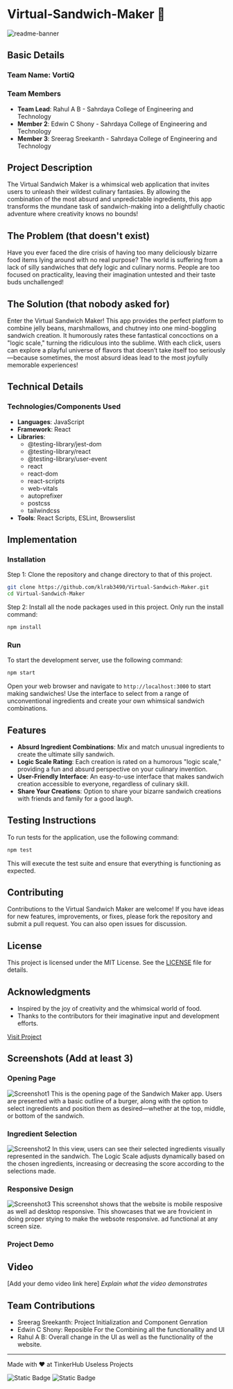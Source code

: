 # Virtual-Sandwich-Maker 🎯

![readme-banner](https://github.com/user-attachments/assets/35332e92-44cb-425b-9dff-27bcf1023c6c)

## Basic Details

### Team Name: VortiQ

### Team Members

- **Team Lead**: Rahul A B - Sahrdaya College of Engineering and Technology
- **Member 2**: Edwin C Shony - Sahrdaya College of Engineering and Technology
- **Member 3**: Sreerag Sreekanth - Sahrdaya College of Engineering and Technology

## Project Description

The Virtual Sandwich Maker is a whimsical web application that invites users to unleash their wildest culinary fantasies. By allowing the combination of the most absurd and unpredictable ingredients, this app transforms the mundane task of sandwich-making into a delightfully chaotic adventure where creativity knows no bounds!

## The Problem (that doesn't exist)

Have you ever faced the dire crisis of having too many deliciously bizarre food items lying around with no real purpose? The world is suffering from a lack of silly sandwiches that defy logic and culinary norms. People are too focused on practicality, leaving their imagination untested and their taste buds unchallenged!

## The Solution (that nobody asked for)

Enter the Virtual Sandwich Maker! This app provides the perfect platform to combine jelly beans, marshmallows, and chutney into one mind-boggling sandwich creation. It humorously rates these fantastical concoctions on a "logic scale," turning the ridiculous into the sublime. With each click, users can explore a playful universe of flavors that doesn’t take itself too seriously—because sometimes, the most absurd ideas lead to the most joyfully memorable experiences!

## Technical Details

### Technologies/Components Used

- **Languages**: JavaScript
- **Framework**: React
- **Libraries**: 
  - @testing-library/jest-dom
  - @testing-library/react
  - @testing-library/user-event
  - react
  - react-dom
  - react-scripts
  - web-vitals
  - autoprefixer
  - postcss
  - tailwindcss
- **Tools**: React Scripts, ESLint, Browserslist

## Implementation

### Installation

Step 1: Clone the repository and change directory to that of this project.

```bash
git clone https://github.com/klrab3490/Virtual-Sandwich-Maker.git
cd Virtual-Sandwich-Maker
```

Step 2: Install all the node packages used in this project. Only run the install command:

```bash
npm install
```

### Run

To start the development server, use the following command:

```bash
npm start
```

Open your web browser and navigate to `http://localhost:3000` to start making sandwiches! Use the interface to select from a range of unconventional ingredients and create your own whimsical sandwich combinations.

## Features

- **Absurd Ingredient Combinations**: Mix and match unusual ingredients to create the ultimate silly sandwich.
- **Logic Scale Rating**: Each creation is rated on a humorous "logic scale," providing a fun and absurd perspective on your culinary invention.
- **User-Friendly Interface**: An easy-to-use interface that makes sandwich creation accessible to everyone, regardless of culinary skill.
- **Share Your Creations**: Option to share your bizarre sandwich creations with friends and family for a good laugh.

## Testing Instructions

To run tests for the application, use the following command:

```bash
npm test
```

This will execute the test suite and ensure that everything is functioning as expected.

## Contributing

Contributions to the Virtual Sandwich Maker are welcome! If you have ideas for new features, improvements, or fixes, please fork the repository and submit a pull request. You can also open issues for discussion.

## License

This project is licensed under the MIT License. See the [LICENSE](LICENSE) file for details.

## Acknowledgments

- Inspired by the joy of creativity and the whimsical world of food.
- Thanks to the contributors for their imaginative input and development efforts.

[Visit Project](https://tinyurl.com/vsandwich-maker)

## Screenshots (Add at least 3)

### Opening Page

![Screenshot1](./README%20Files/Screenshot/Screenshot1.png)
This is the opening page of the Sandwich Maker app. Users are presented with a basic outline of a burger, along with the option to select ingredients and position them as desired—whether at the top, middle, or bottom of the sandwich.

### Ingredient Selection

![Screenshot2](./README%20Files/Screenshot/Screenshot2.png)
In this view, users can see their selected ingredients visually represented in the sandwich. The Logic Scale adjusts dynamically based on the chosen ingredients, increasing or decreasing the score according to the selections made.

### Responsive Design

![Screenshot3](./README%20Files/Screenshot/Screenshot3.png)
This screenshot shows that the website is mobile resposive as well ad desktop responsive. This showcases that we are frovicient in doing proper stying to make the websote responsive. ad functional at any screen size.

### Project Demo

## Video

[Add your demo video link here]
*Explain what the video demonstrates*

## Team Contributions

- Sreerag Sreekanth: Project Initialization and Component Genration
- Edwin C Shony: Reposible For the Combining all the functionallity and UI
- Rahul A B: Overall change in the UI as well as the functionality of the website.

---
Made with ❤️ at TinkerHub Useless Projects

![Static Badge](https://img.shields.io/badge/TinkerHub-24?color=%23000000&link=https%3A%2F%2Fwww.tinkerhub.org%2F)
![Static Badge](https://img.shields.io/badge/UselessProject--24-24?link=https%3A%2F%2Fwww.tinkerhub.org%2Fevents%2FQ2Q1TQKX6Q%2FUseless%2520Projects)
